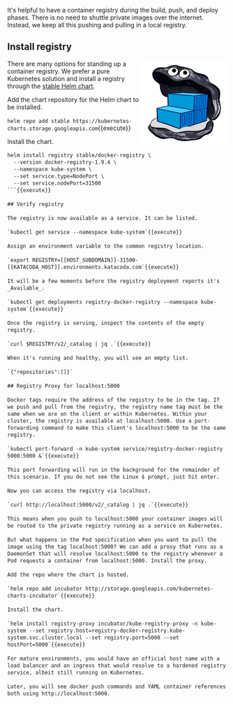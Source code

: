 It's helpful to have a container registry during the build, push, and deploy phases. There is no need to shuttle private images over the internet. Instead, we keep all this pushing and pulling in a local registry.

## Install registry

<img align="right" src="./assets/registry.png" width="200">

There are many options for standing up a container registry. We prefer a pure Kubernetes solution and install a registry through the [stable Helm chart](https://github.com/helm/charts/tree/master/stable/docker-registry#docker-registry-helm-chart).

Add the chart repository for the Helm chart to be installed.

`helm repo add stable https://kubernetes-charts.storage.googleapis.com`{{execute}}

Install the chart.

```
helm install registry stable/docker-registry \
  --version docker-registry-1.9.4 \
  --namespace kube-system \
  --set service.type=NodePort \
  --set service.nodePort=31500
```{{execute}}

## Verify registry

The registry is now available as a service. It can be listed.

`kubectl get service --namespace kube-system`{{execute}}

Assign an environment variable to the common registry location.

`export REGISTRY=[[HOST_SUBDOMAIN]]-31500-[[KATACODA_HOST]].environments.katacoda.com`{{execute}}

It will be a few moments before the registry deployment reports it's _Available_.

`kubectl get deployments registry-docker-registry --namespace kube-system`{{execute}}

Once the registry is serving, inspect the contents of the empty registry.

`curl $REGISTRY/v2/_catalog | jq .`{{execute}}

When it's running and healthy, you will see an empty list.

`{"repositories":[]}`

## Registry Proxy for localhost:5000

Docker tags require the address of the registry to be in the tag. If we push and pull from the registry, the registry name tag must be the same when we are on the client or within Kubernetes. Within your cluster, the registry is available at localhost:5000. Use a port-forwarding command to make this client's localhost:5000 to be the same registry.

`kubectl port-forward -n kube-system service/registry-docker-registry 5000:5000 &`{{execute}}

This port forwarding will run in the background for the remainder of this scenario. If you do not see the Linux $ prompt, just hit enter.

Now you can access the registry via localhost.

`curl http://localhost:5000/v2/_catalog | jq .`{{execute}}

This means when you push to localhost:5000 your container images will be routed to the private registry running as a service on Kubernetes.

But what happens in the Pod specification when you want to pull the image using the tag localhost:5000? We can add a proxy that runs as a DaemonSet that will resolve localhost:5000 to the registry whenever a Pod requests a container from localhost:5000. Install the proxy.

Add the repo where the chart is hosted.

`helm repo add incubator http://storage.googleapis.com/kubernetes-charts-incubator`{{execute}}

Install the chart.

`helm install registry-proxy incubator/kube-registry-proxy -n kube-system --set registry.host=registry-docker-registry.kube-system.svc.cluster.local --set registry.port=5000 --set hostPort=5000`{{execute}}

For mature environments, you would have an official host name with a load balancer and an ingress that would resolve to a hardened registry service, albeit still running on Kubernetes.

Later, you will see docker push commands and YAML container references both using http://localhost:5000.
